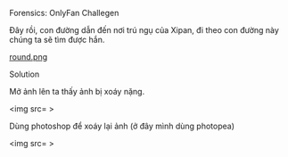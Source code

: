 Forensics: OnlyFan
Challegen

Đây rồi, con đường dẫn đến nơi trú ngụ của Xipan, đi theo con đường này chúng ta sẽ tìm được hắn.

[round.png]()

Solution

Mở ảnh lên ta thấy ảnh bị xoáy nặng.

<img src= >

Dùng photoshop để xoáy lại ảnh (ở đây mình dùng photopea)

<img src= >